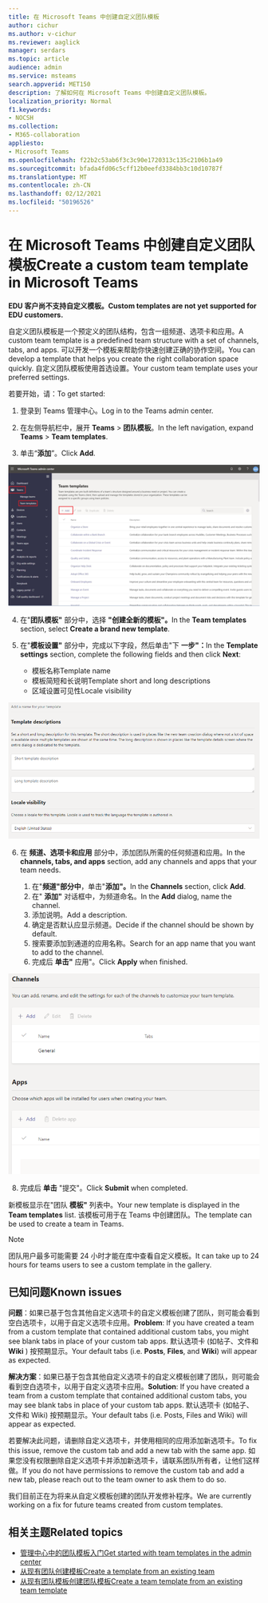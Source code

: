 ```yaml
---
title: 在 Microsoft Teams 中创建自定义团队模板
author: cichur
ms.author: v-cichur
ms.reviewer: aaglick
manager: serdars
ms.topic: article
audience: admin
ms.service: msteams
search.appverid: MET150
description: 了解如何在 Microsoft Teams 中创建自定义团队模板。
localization_priority: Normal
f1.keywords:
- NOCSH
ms.collection:
- M365-collaboration
appliesto:
- Microsoft Teams
ms.openlocfilehash: f22b2c53ab6f3c3c90e1720313c135c2106b1a49
ms.sourcegitcommit: bfada4fd06c5cff12b0eefd3384bb3c10d10787f
ms.translationtype: MT
ms.contentlocale: zh-CN
ms.lasthandoff: 02/12/2021
ms.locfileid: "50196526"
---
```

# <a name="create-a-custom-team-template-in-microsoft-teams"></a><span data-ttu-id="809c0-103">在 Microsoft Teams 中创建自定义团队模板</span><span class="sxs-lookup"><span data-stu-id="809c0-103">Create a custom team template in Microsoft Teams</span></span>

<span data-ttu-id="809c0-104">**EDU 客户尚不支持自定义模板。**</span><span class="sxs-lookup"><span data-stu-id="809c0-104">**Custom templates are not yet supported for EDU customers.**</span></span>

<span data-ttu-id="809c0-105">自定义团队模板是一个预定义的团队结构，包含一组频道、选项卡和应用。</span><span class="sxs-lookup"><span data-stu-id="809c0-105">A custom team template is a predefined team structure with a set of channels, tabs, and apps.</span></span> <span data-ttu-id="809c0-106">可以开发一个模板来帮助你快速创建正确的协作空间。</span><span class="sxs-lookup"><span data-stu-id="809c0-106">You can develop a template that helps you create the right collaboration space quickly.</span></span> <span data-ttu-id="809c0-107">自定义团队模板使用首选设置。</span><span class="sxs-lookup"><span data-stu-id="809c0-107">Your custom team template uses your preferred settings.</span></span>  

<span data-ttu-id="809c0-108">若要开始，请：</span><span class="sxs-lookup"><span data-stu-id="809c0-108">To get started:</span></span>

1. <span data-ttu-id="809c0-109">登录到 Teams 管理中心。</span><span class="sxs-lookup"><span data-stu-id="809c0-109">Log in to the Teams admin center.</span></span>

2. <span data-ttu-id="809c0-110">在左侧导航栏中，展开 **Teams**  >  **团队模板**。</span><span class="sxs-lookup"><span data-stu-id="809c0-110">In the left navigation, expand **Teams** > **Team templates**.</span></span>

3. <span data-ttu-id="809c0-111">单击“**添加**”。</span><span class="sxs-lookup"><span data-stu-id="809c0-111">Click **Add**.</span></span>

![突出显示"添加"的"团队模板"对话框的图像。](media/team-templates-new.png)

4. <span data-ttu-id="809c0-113">在"**团队模板"** 部分中，选择 **"创建全新的模板"。**</span><span class="sxs-lookup"><span data-stu-id="809c0-113">In the **Team templates** section, select **Create a brand new template**.</span></span>

5. <span data-ttu-id="809c0-114">在"**模板设置"** 部分中，完成以下字段，然后单击"下 **一步"：**</span><span class="sxs-lookup"><span data-stu-id="809c0-114">In the **Template settings** section, complete the following fields and then click **Next**:</span></span>
    - <span data-ttu-id="809c0-115">模板名称</span><span class="sxs-lookup"><span data-stu-id="809c0-115">Template name</span></span>
    - <span data-ttu-id="809c0-116">模板简短和长说明</span><span class="sxs-lookup"><span data-stu-id="809c0-116">Template short and long descriptions</span></span>
    - <span data-ttu-id="809c0-117">区域设置可见性</span><span class="sxs-lookup"><span data-stu-id="809c0-117">Locale visibility</span></span>  

!["团队模板设置命名"对话框的图像。](media/template-add-a-name.png)

6. <span data-ttu-id="809c0-119">在 **频道、选项卡和应用** 部分中，添加团队所需的任何频道和应用。</span><span class="sxs-lookup"><span data-stu-id="809c0-119">In the **channels, tabs, and apps** section, add any channels and apps that your team needs.</span></span>

    1. <span data-ttu-id="809c0-120">在"**频道"部分中**，单击"**添加"。**</span><span class="sxs-lookup"><span data-stu-id="809c0-120">In the **Channels** section, click **Add**.</span></span>
    2. <span data-ttu-id="809c0-121">在" **添加"** 对话框中，为频道命名。</span><span class="sxs-lookup"><span data-stu-id="809c0-121">In the **Add** dialog, name the channel.</span></span>
    3. <span data-ttu-id="809c0-122">添加说明。</span><span class="sxs-lookup"><span data-stu-id="809c0-122">Add a description.</span></span>
    4. <span data-ttu-id="809c0-123">确定是否默认应显示频道。</span><span class="sxs-lookup"><span data-stu-id="809c0-123">Decide if the channel should be shown by default.</span></span>
    5. <span data-ttu-id="809c0-124">搜索要添加到通道的应用名称。</span><span class="sxs-lookup"><span data-stu-id="809c0-124">Search for an app name that you want to add to the channel.</span></span>
    6. <span data-ttu-id="809c0-125">完成后 **单击"** 应用"。</span><span class="sxs-lookup"><span data-stu-id="809c0-125">Click **Apply** when finished.</span></span>

![团队模板频道、选项卡和应用屏幕的图像。](media/template-channels-tabs-apps.png)

8. <span data-ttu-id="809c0-127">完成后 **单击** "提交"。</span><span class="sxs-lookup"><span data-stu-id="809c0-127">Click **Submit** when completed.</span></span>

<span data-ttu-id="809c0-128">新模板显示在"团队 **模板"** 列表中。</span><span class="sxs-lookup"><span data-stu-id="809c0-128">Your new template is displayed in the **Team templates** list.</span></span> <span data-ttu-id="809c0-129">该模板可用于在 Teams 中创建团队。</span><span class="sxs-lookup"><span data-stu-id="809c0-129">The template can be used to create a team in Teams.</span></span>

> [!Note]
> <span data-ttu-id="809c0-130">团队用户最多可能需要 24 小时才能在库中查看自定义模板。</span><span class="sxs-lookup"><span data-stu-id="809c0-130">It can take up to 24 hours for teams users to see a custom template in the gallery.</span></span>

## <a name="known-issues"></a><span data-ttu-id="809c0-131">已知问题</span><span class="sxs-lookup"><span data-stu-id="809c0-131">Known issues</span></span> 

<span data-ttu-id="809c0-132">**问题**：如果已基于包含其他自定义选项卡的自定义模板创建了团队，则可能会看到空白选项卡，以用于自定义选项卡应用。</span><span class="sxs-lookup"><span data-stu-id="809c0-132">**Problem**: If you have created a team from a custom template that contained additional custom tabs, you might see blank tabs in place of your custom tab apps.</span></span> <span data-ttu-id="809c0-133">默认选项卡 (如帖子、文件和 **Wiki** ) 按预期显示。</span><span class="sxs-lookup"><span data-stu-id="809c0-133">Your default tabs (i.e. **Posts**, **Files**, and **Wiki**) will appear as expected.</span></span>

<span data-ttu-id="809c0-134">**解决方案**：如果已基于包含其他自定义选项卡的自定义模板创建了团队，则可能会看到空白选项卡，以用于自定义选项卡应用。</span><span class="sxs-lookup"><span data-stu-id="809c0-134">**Solution**: If you have created a team from a custom template that contained additional custom tabs, you may see blank tabs in place of your custom tab apps.</span></span> <span data-ttu-id="809c0-135">默认选项卡 (如帖子、文件和 Wiki) 按预期显示。</span><span class="sxs-lookup"><span data-stu-id="809c0-135">Your default tabs (i.e. Posts, Files and Wiki) will appear as expected.</span></span>

<span data-ttu-id="809c0-136">若要解决此问题，请删除自定义选项卡，并使用相同的应用添加新选项卡。</span><span class="sxs-lookup"><span data-stu-id="809c0-136">To fix this issue, remove the custom tab and add a new tab with the same app.</span></span> <span data-ttu-id="809c0-137">如果您没有权限删除自定义选项卡并添加新选项卡，请联系团队所有者，让他们这样做。</span><span class="sxs-lookup"><span data-stu-id="809c0-137">If you do not have permissions to remove the custom tab and add a new tab, please reach out to the team owner to ask them to do so.</span></span>

<span data-ttu-id="809c0-138">我们目前正在为将来从自定义模板创建的团队开发修补程序。</span><span class="sxs-lookup"><span data-stu-id="809c0-138">We are currently working on a fix for future teams created from custom templates.</span></span>

## <a name="related-topics"></a><span data-ttu-id="809c0-139">相关主题</span><span class="sxs-lookup"><span data-stu-id="809c0-139">Related topics</span></span>

- [<span data-ttu-id="809c0-140">管理中心中的团队模板入门</span><span class="sxs-lookup"><span data-stu-id="809c0-140">Get started with team templates in the admin center</span></span>](get-started-with-teams-templates-in-the-admin-console.md)
- [<span data-ttu-id="809c0-141">从现有团队创建模板</span><span class="sxs-lookup"><span data-stu-id="809c0-141">Create a template from an existing team</span></span>](create-template-from-existing-team.md)
- [<span data-ttu-id="809c0-142">从现有团队模板创建团队模板</span><span class="sxs-lookup"><span data-stu-id="809c0-142">Create a team template from an existing team template</span></span>](create-template-from-existing-template.md)
